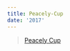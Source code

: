 ```yaml
---
title: Peacely-Cup
date: '2017'
---
```


<div id="fb-root"></div>
<script async defer crossorigin="anonymous" src="https://connect.facebook.net/en_US/sdk.js#xfbml=1&version=v3.2"></script>

<div class="fb-page" data-href="https://www.facebook.com/peacely-cup" data-tabs="timeline" data-width="500" data-height="500" data-small-header="true" data-adapt-container-width="true" data-hide-cover="false" data-show-facepile="false"><blockquote cite="https://www.facebook.com/peacely-cup" class="fb-xfbml-parse-ignore"><a href="https://www.facebook.com/peacely-cup">Peacely Cup</a></blockquote></div>